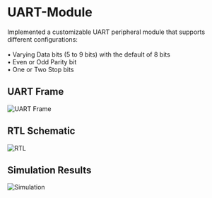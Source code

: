# UART-Module
Implemented a customizable UART peripheral module that supports different configurations:<br/>
<br/>
• Varying Data bits (5 to 9 bits) with the default of 8 bits<br/>
• Even or Odd Parity bit <br/>
• One or Two Stop bits <br/>
## UART Frame
![UART Frame](https://i.imgur.com/MfgN4Ss.jpg)

## RTL Schematic
![RTL](https://i.imgur.com/0WjPwOp.png)

## Simulation Results
![Simulation](https://i.imgur.com/xYq4jsH.png)
